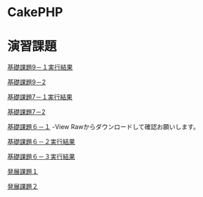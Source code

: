CakePHP
=======

演習課題
=======
[基礎課題9－１](https://github.com/MJunki/g031k151/blob/master/app/Controller/BoardsController.php)[実行結果](http://49.212.46.130/~g031k151/cake/boards/login)

[基礎課題9－2]()


[基礎課題7－１](https://github.com/MJunki/g031k151/blob/master/app/Controller/BoardsController.php)[実行結果](http://49.212.46.130/~g031k151/cake/boards)

[基礎課題7－2](http://49.212.46.130/~g031k151/7-2.php)


[基礎課題６－１](https://github.com/MJunki/g031k151/blob/master/%E6%83%85%E5%A0%B1%E3%82%B7%E3%82%B9%E3%83%86%E3%83%A0%E6%BC%94%E7%BF%926-1.docx) -View Rawからダウンロードして確認お願いします。

[基礎課題６－２](https://github.com/MJunki/g031k151/blob/master/app/Controller/MushupsController.php)[実行結果](http://49.212.46.130/~g031k151/cake/mushups/)

[基礎課題６－３](https://github.com/MJunki/g031k151/blob/master/app/Controller/JoinsController.php)[実行結果](http://49.212.46.130/~g031k151/cake/Joins/input)

[発展課題１](http://49.212.46.130/~g031k151/6-1.PNG)

[発展課題２](http://49.212.46.130/~g031k151/6-2-2.php)